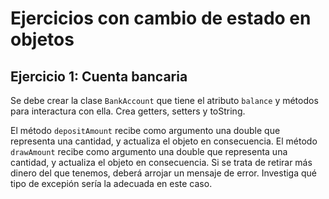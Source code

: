 # Ejercicios con cambio de estado en objetos

## Ejercicio 1: Cuenta bancaria

Se debe crear la clase `BankAccount` que tiene el atributo `balance` y métodos para interactura con ella. Crea getters, setters y toString.

El método `depositAmount` recibe como argumento una double que representa una cantidad, y actualiza el objeto en consecuencia.
El método `drawAmount` recibe como argumento una double que representa una cantidad, y actualiza el objeto en consecuencia. Si se trata de retirar más dinero del que tenemos, deberá arrojar un mensaje de error. Investiga qué tipo de excepión sería la adecuada en este caso.
